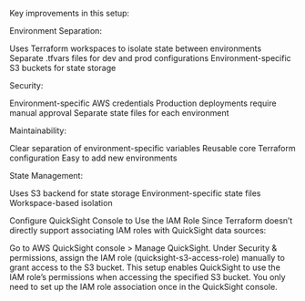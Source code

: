 
Key improvements in this setup:

Environment Separation:

Uses Terraform workspaces to isolate state between environments
Separate .tfvars files for dev and prod configurations
Environment-specific S3 buckets for state storage


Security:

Environment-specific AWS credentials
Production deployments require manual approval
Separate state files for each environment


Maintainability:

Clear separation of environment-specific variables
Reusable core Terraform configuration
Easy to add new environments


State Management:

Uses S3 backend for state storage
Environment-specific state files
Workspace-based isolation



Configure QuickSight Console to Use the IAM Role
Since Terraform doesn’t directly support associating IAM roles with QuickSight data sources:

Go to AWS QuickSight console > Manage QuickSight.
Under Security & permissions, assign the IAM role (quicksight-s3-access-role) manually to grant access to the S3 bucket.
This setup enables QuickSight to use the IAM role’s permissions when accessing the specified S3 bucket. You only need to set up the IAM role association once in the QuickSight console.
